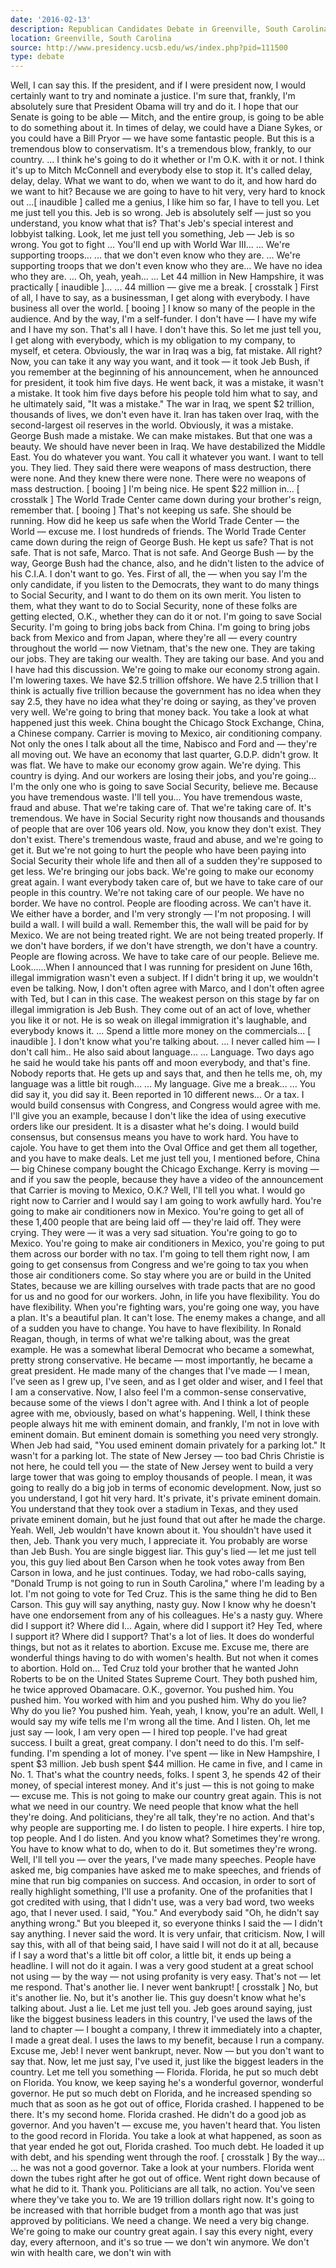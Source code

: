 ```yaml
---
date: '2016-02-13'
description: Republican Candidates Debate in Greenville, South Carolina
location: Greenville, South Carolina
source: http://www.presidency.ucsb.edu/ws/index.php?pid=111500
type: debate
---
```


Well, I can say this. If the president, and if I were president now, I would certainly want to try and nominate a justice. I'm sure that, frankly, I'm absolutely sure that President Obama will try and do it. I hope that our Senate is going to be able — Mitch, and the entire group, is going to be able to do something about it. In times of delay, we could have a Diane Sykes, or you could have a Bill Pryor — we have some fantastic people. But this is a tremendous blow to conservatism. It's a tremendous blow, frankly, to our country.
... I think he's going to do it whether or I'm O.K. with it or not. I think it's up to Mitch McConnell and everybody else to stop it. It's called delay, delay, delay. 
What we want to do, when we want to do it, and how hard do we want to hit? Because we are going to have to hit very, very hard to knock out
...[ inaudible ] called me a genius, I like him so far, I have to tell you. Let me just tell you this. Jeb is so wrong. Jeb is absolutely self — just so you understand, you know what that is? That's Jeb's special interest and lobbyist talking. Look, let me just tell you something, Jeb — Jeb is so wrong. You got to fight
... You'll end up with World War III...
... We're supporting troops...
... that we don't even know who they are.
... We're supporting troops that we don't even know who they are...
We have no idea who they are.
... Oh, yeah, yeah...
... Let 44 million in New Hampshire, it was practically [ inaudible ]...
... 44 million — give me a break. [ crosstalk ]
First of all, I have to say, as a businessman, I get along with everybody. I have business all over the world. [ booing ] I know so many of the people in the audience. And by the way, I'm a self-funder. I don't have — I have my wife and I have my son. That's all I have. I don't have this. So let me just tell you, I get along with everybody, which is my obligation to my company, to myself, et cetera. Obviously, the war in Iraq was a big, fat mistake. All right? Now, you can take it any way you want, and it took — it took Jeb Bush, if you remember at the beginning of his announcement, when he announced for president, it took him five days. He went back, it was a mistake, it wasn't a mistake. It took him five days before his people told him what to say, and he ultimately said, "It was a mistake." The war in Iraq, we spent $2 trillion, thousands of lives, we don't even have it. Iran has taken over Iraq, with the second-largest oil reserves in the world. Obviously, it was a mistake.
George Bush made a mistake. We can make mistakes. But that one was a beauty. We should have never been in Iraq. We have destabilized the Middle East.
You do whatever you want. You call it whatever you want. I want to tell you. They lied. They said there were weapons of mass destruction, there were none. And they knew there were none. There were no weapons of mass destruction. [ booing ]
I'm being nice.
He spent $22 million in... [ crosstalk ]
The World Trade Center came down during your brother's reign, remember that. [ booing ]
That's not keeping us safe.
She should be running.
How did he keep us safe when the World Trade Center — the World — excuse me. I lost hundreds of friends. The World Trade Center came down during the reign of George Bush. He kept us safe? That is not safe. That is not safe, Marco. That is not safe.
And George Bush — by the way, George Bush had the chance, also, and he didn't listen to the advice of his C.I.A.
I don't want to go. 
Yes.
First of all, the — when you say I'm the only candidate, if you listen to the Democrats, they want to do many things to Social Security, and I want to do them on its own merit. You listen to them, what they want to do to Social Security, none of these folks are getting elected, O.K., whether they can do it or not. I'm going to save Social Security. I'm going to bring jobs back from China. I'm going to bring jobs back from Mexico and from Japan, where they're all — every country throughout the world — now Vietnam, that's the new one. They are taking our jobs. They are taking our wealth. They are taking our base. And you and I have had this discussion. We're going to make our economy strong again. I'm lowering taxes. We have $2.5 trillion offshore. We have 2.5 trillion that I think is actually five trillion because the government has no idea when they say 2.5, they have no idea what they're doing or saying, as they've proven very well. We're going to bring that money back. You take a look at what happened just this week. China bought the Chicago Stock Exchange, China, a Chinese company. Carrier is moving to Mexico, air conditioning company. Not only the ones I talk about all the time, Nabisco and Ford and — they're all moving out. We have an economy that last quarter, G.D.P. didn't grow. It was flat. We have to make our economy grow again. We're dying. This country is dying. And our workers are losing their jobs, and you're going...
I'm the only one who is going to save Social Security, believe me.
Because you have tremendous waste. I'll tell you...
You have tremendous waste, fraud and abuse. That we're taking care of. That we're taking care of. It's tremendous. We have in Social Security right now thousands and thousands of people that are over 106 years old. Now, you know they don't exist. They don't exist. There's tremendous waste, fraud and abuse, and we're going to get it. But we're not going to hurt the people who have been paying into Social Security their whole life and then all of a sudden they're supposed to get less. We're bringing our jobs back. We're going to make our economy great again.
I want everybody taken care of, but we have to take care of our people in this country. We're not taking care of our people. We have no border. We have no control. People are flooding across. We can't have it. We either have a border, and I'm very strongly — I'm not proposing. I will build a wall. I will build a wall. Remember this, the wall will be paid for by Mexico. We are not being treated right. We are not being treated properly. If we don't have borders, if we don't have strength, we don't have a country. People are flowing across. We have to take care of our people. Believe me.
Look......When I announced that I was running for president on June 16th, illegal immigration wasn't even a subject. If I didn't bring it up, we wouldn't even be talking. Now, I don't often agree with Marco, and I don't often agree with Ted, but I can in this case. The weakest person on this stage by far on illegal immigration is Jeb Bush. They come out of an act of love, whether you like it or not. He is so weak on illegal immigration it's laughable, and everybody knows it.
... Spend a little more money on the commercials...
[ inaudible ]. I don't know what you're talking about.
... I never called him — I don't call him..
He also said about language...
... Language. Two days ago he said he would take his pants off and moon everybody, and that's fine. Nobody reports that. He gets up and says that, and then he tells me, oh, my language was a little bit rough...
... My language. Give me a break...
... You did say it, you did say it. Been reported in 10 different news...
Or a tax.
I would build consensus with Congress, and Congress would agree with me. I'll give you an example, because I don't like the idea of using executive orders like our president. It is a disaster what he's doing. I would build consensus, but consensus means you have to work hard. You have to cajole. You have to get them into the Oval Office and get them all together, and you have to make deals. Let me just tell you, I mentioned before, China — big Chinese company bought the Chicago Exchange. Kerry is moving — and if you saw the people, because they have a video of the announcement that Carrier is moving to Mexico, O.K.? Well, I'll tell you what. I would go right now to Carrier and I would say I am going to work awfully hard. You're going to make air conditioners now in Mexico. You're going to get all of these 1,400 people that are being laid off — they're laid off. They were crying. They were — it was a very sad situation. You're going to go to Mexico. You're going to make air conditioners in Mexico, you're going to put them across our border with no tax. I'm going to tell them right now, I am going to get consensus from Congress and we're going to tax you when those air conditioners come. So stay where you are or build in the United States, because we are killing ourselves with trade pacts that are no good for us and no good for our workers. 
John, in life you have flexibility. You do have flexibility. When you're fighting wars, you're going one way, you have a plan. It's a beautiful plan. It can't lose. The enemy makes a change, and all of a sudden you have to change. You have to have flexibility. In Ronald Reagan, though, in terms of what we're talking about, was the great example. He was a somewhat liberal Democrat who became a somewhat, pretty strong conservative. He became — most importantly, he became a great president. He made many of the changes that I've made — I mean, I've seen as I grew up, I've seen, and as I get older and wiser, and I feel that I am a conservative. Now, I also feel I'm a common-sense conservative, because some of the views I don't agree with. And I think a lot of people agree with me, obviously, based on what's happening.
Well, I think these people always hit me with eminent domain, and frankly, I'm not in love with eminent domain. But eminent domain is something you need very strongly. When Jeb had said, "You used eminent domain privately for a parking lot." It wasn't for a parking lot. The state of New Jersey — too bad Chris Christie is not here, he could tell you — the state of New Jersey went to build a very large tower that was going to employ thousands of people. I mean, it was going to really do a big job in terms of economic development. Now, just so you understand, I got hit very hard. It's private, it's private eminent domain. You understand that they took over a stadium in Texas, and they used private eminent domain, but he just found that out after he made the charge.
Yeah. Well, Jeb wouldn't have known about it.
You shouldn't have used it then, Jeb.
Thank you very much, I appreciate it.
You probably are worse than Jeb Bush. You are single biggest liar. This guy's lied — let me just tell you, this guy lied about Ben Carson when he took votes away from Ben Carson in Iowa, and he just continues. Today, we had robo-calls saying, "Donald Trump is not going to run in South Carolina," where I'm leading by a lot. I'm not going to vote for Ted Cruz. This is the same thing he did to Ben Carson. This guy will say anything, nasty guy. Now I know why he doesn't have one endorsement from any of his colleagues.
He's a nasty guy.
Where did I support it? Where did I...
Again, where did I support it?
Hey Ted, where I support it?
Where did I support?
That's a lot of lies.
It does do wonderful things, but not as it relates to abortion.
Excuse me. Excuse me, there are wonderful things having to do with women's health.
But not when it comes to abortion.
Hold on...
Ted Cruz told your brother that he wanted John Roberts to be on the United States Supreme Court. They both pushed him, he twice approved Obamacare.
O.K., governor.
You pushed him. You pushed him.
You worked with him and you pushed him. Why do you lie?
Why do you lie?
You pushed him.
Yeah, yeah, I know, you're an adult.
Well, I would say my wife tells me I'm wrong all the time. And I listen. 
Oh, let me just say — look, I am very open — I hired top people. I've had great success. I built a great, great company. I don't need to do this. I'm self-funding. I'm spending a lot of money. I've spent — like in New Hampshire, I spent $3 million. Jeb bush spent $44 million. He came in five, and I came in No. 1. That's what the country needs, folks. I spent 3, he spends 42 of their money, of special interest money. And it's just — this is not going to make — excuse me. This is not going to make our country great again. This is not what we need in our country. We need people that know what the hell they're doing. And politicians, they're all talk, they're no action. And that's why people are supporting me. I do listen to people. I hire experts. I hire top, top people. And I do listen. And you know what? Sometimes they're wrong. You have to know what to do, when to do it. But sometimes they're wrong.
Well, I'll tell you — over the years, I've made many speeches. People have asked me, big companies have asked me to make speeches, and friends of mine that run big companies on success. And occasion, in order to sort of really highlight something, I'll use a profanity. One of the profanities that I got credited with using, that I didn't use, was a very bad word, two weeks ago, that I never used. I said, "You." And everybody said "Oh, he didn't say anything wrong." But you bleeped it, so everyone thinks I said the — I didn't say anything. I never said the word. It is very unfair, that criticism. Now, I will say this, with all of that being said, I have said I will not do it at all, because if I say a word that's a little bit off color, a little bit, it ends up being a headline. I will not do it again. I was a very good student at a great school not using — by the way — not using profanity is very easy.
That's not — let me respond. That's another lie. I never went bankrupt! [ crosstalk ]
No, but it's another lie.
No, but it's another lie. This guy doesn't know what he's talking about. Just a lie.
Let me just tell you. Jeb goes around saying, just like the biggest business leaders in this country, I've used the laws of the land to chapter — I bought a company, I threw it immediately into a chapter, I made a great deal. I uses the laws to my benefit, because I run a company.
Excuse me, Jeb!
I never went bankrupt, never. Now — but you don't want to say that. Now, let me just say, I've used it, just like the biggest leaders in the country. Let me tell you something — Florida. Florida, he put so much debt on Florida. You know, we keep saying he's a wonderful governor, wonderful governor. He put so much debt on Florida, and he increased spending so much that as soon as he got out of office, Florida crashed. I happened to be there. It's my second home. Florida crashed. He didn't do a good job as governor.
And you haven't — excuse me, you haven't heard that. You listen to the good record in Florida. You take a look at what happened, as soon as that year ended he got out, Florida crashed. Too much debt. He loaded it up with debt, and his spending went through the roof. [ crosstalk ]
By the way...
... he was not a good governor.
Take a look at your numbers.
Florida went down the tubes right after he got out of office.
Went right down because of what he did to it.
Thank you. Politicians are all talk, no action. You've seen where they've take you to. We are 19 trillion dollars right now. It's going to be increased with that horrible budget from a month ago that was just approved by politicians. We need a change. We need a very big change. We're going to make our country great again. I say this every night, every day, every afternoon, and it's so true — we don't win anymore. We don't win with health care, we don't win with